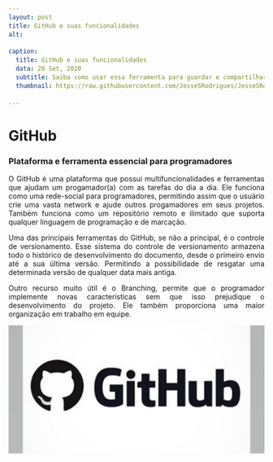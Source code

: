 ```yaml
---
layout: post
title: GitHub e suas funcionalidades
alt: 

caption:
  title: GitHub e suas funcionalidades
  data: 28 Set, 2020
  subtitle: Saiba como usar essa ferramenta para guardar e compartilhar seus projetos!
  thumbnail: https://raw.githubusercontent.com/JesseSRodrigues/JesseSRodrigues.github.io/master/assets/img/capa-site.png

---
```


<h1>GitHub</h1>

### Plataforma e ferramenta essencial para programadores

<p align="justify"> O GitHub é uma plataforma que possui multifuncionalidades e ferramentas que ajudam um progamador(a) com as tarefas do dia a dia. Ele funciona como uma rede-social para programadores, permitindo assim que o usuário crie uma vasta network e ajude outros progamadores em seus projetos. Também funciona como um repositório remoto e ilimitado que suporta qualquer linguagem de programação e de marcação. </p>

<p align="justify"> Uma das principais ferramentas do GitHub, se não a principal, é o controle de versionamento. Esse sistema do controle de versionamento armazena todo o histórico de desenvolvimento do documento, desde o primeiro envio até a sua última versão. Permitindo a possibilidade de resgatar uma determinada versão de qualquer data mais antiga. </p>

<p align="justify"> Outro recurso muito útil é o Branching, permite que o programador implemente novas características sem que isso prejudique o desenvolvimento do projeto. Ele também proporciona uma maior organização em trabalho em equipe. </p>

![teste imagem](https://raw.githubusercontent.com/JesseSRodrigues/JesseSRodrigues.github.io/master/assets/img/GitHub-post.jpg)